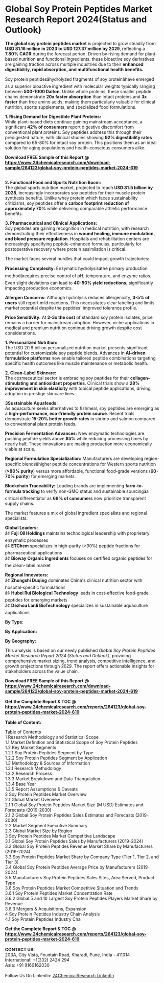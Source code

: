 <h1>Global Soy Protein Peptides Market Research Report 2024(Status and Outlook)</h1><p><strong>The global soy protein peptides market</strong> is projected to grow steadily from <strong>USD 81.16 million in 2023 to USD 127.37 million by 2029</strong>, reflecting a <strong>7.80% CAGR</strong> during the forecast period. Driven by rising demand for plant-based nutrition and functional ingredients, these bioactive soy derivatives are gaining traction across multiple industries due to their <strong>enhanced digestibility, rapid absorption, and multifunctional health benefits.</strong></p><p>Soy protein peptidesâhydrolyzed fragments of soy proteinâhave emerged as a superior bioactive ingredient with molecular weights typically ranging between <strong>500-1000 Dalton</strong>. Unlike whole proteins, these smaller peptide chains demonstrate <strong>20x faster absorption</strong> than intact proteins and <strong>3x faster</strong> than free amino acids, making them particularly valuable for clinical nutrition, sports supplements, and specialized food formulations.</p><p><strong>1. Rising Demand for Digestible Plant Proteins:</strong><br>
While plant-based diets continue gaining mainstream acceptance, a significant <strong>42% of consumers</strong> report digestive discomfort from conventional plant proteins. Soy peptides address this through their predigested nature, with clinical studies showing <strong>92% digestibility rates</strong> compared to 65-80% for intact soy protein. This positions them as an ideal solution for aging populations and health-conscious consumers alike.</p><div><b>Download FREE Sample of this Report @ 
            <a href="https://www.24chemicalresearch.com/download-sample/264123/global-soy-protein-peptides-market-2024-619">
            https://www.24chemicalresearch.com/download-sample/264123/global-soy-protein-peptides-market-2024-619</a></b></div><br><p><strong>2. Functional Food and Sports Nutrition Boom:</strong><br>
The global sports nutrition market, projected to reach <strong>USD 81.5 billion by 2028</strong>, increasingly incorporates soy peptides for their muscle protein synthesis benefits. Unlike whey protein which faces sustainability criticisms, soy peptides offer a <strong>carbon footprint reduction of approximately 70%</strong> while delivering comparable athletic performance benefits.</p><p><strong>3. Pharmaceutical and Clinical Applications:</strong><br>
Soy peptides are gaining recognition in medical nutrition, with research demonstrating their effectiveness in <strong>wound healing, immune modulation, and blood pressure regulation</strong>. Hospitals and rehabilitation centers are increasingly specifying peptide-enhanced formulas, particularly for postoperative recovery where protein assimilation is critical.</p><p>The market faces several hurdles that could impact growth trajectories:</p><p><strong>Processing Complexity:</strong> Enzymatic hydrolysisâthe primary production methodârequires precise control of pH, temperature, and enzyme ratios. Even slight deviations can lead to <strong>40-50% yield reductions</strong>, significantly impacting production economics.</p><p><strong>Allergen Concerns:</strong> Although hydrolysis reduces allergenicity, <strong>3-5% of users</strong> still report mild reactions. This necessitates clear labeling and limits market potential despite the peptides' improved tolerance profile.</p><p><strong>Price Sensitivity:</strong> At <strong>2-3x the cost</strong> of standard soy protein isolates, price remains a barrier for mainstream adoption. However, niche applications in medical and premium nutrition continue driving growth despite cost considerations.</p><p><strong>1. Personalized Nutrition:</strong><br>
The USD 20.6 billion personalized nutrition market presents significant potential for customizable soy peptide blends. Advances in <strong>AI-driven formulation platforms</strong> now enable tailored peptide combinations targeting specific health outcomes like muscle maintenance or metabolic health.</p><p><strong>2. Clean-Label Skincare:</strong><br>
The cosmeceutical sector is embracing soy peptides for their <strong>collagen-stimulating and antioxidant properties</strong>. Clinical trials show a <strong>28% improvement in skin elasticity</strong> with topical peptide applications, driving adoption in prestige skincare lines.</p><p><strong>3Sustainable Aquafeeds:</strong><br>
As aquaculture seeks alternatives to fishmeal, soy peptides are emerging as a <strong>high-performance, eco-friendly protein source</strong>. Recent trials demonstrate <strong>15-20% better growth rates</strong> in shrimp and salmon compared to conventional plant protein feeds.</p><p><strong>Precision Fermentation Advances:</strong> New enzymatic technologies are pushing peptide yields above <strong>85%</strong> while reducing processing times by nearly half. These innovations are making production more economically viable at scale.</p><p><strong>Regional Formulation Specialization:</strong> Manufacturers are developing region-specific blendsâhigher peptide concentrations for Western sports nutrition (<strong>&gt;80% purity</strong>) versus more affordable, functional food-grade versions (<strong>60-70% purity</strong>) for emerging markets.</p><p><strong>Blockchain Traceability:</strong> Leading brands are implementing <strong>farm-to-formula tracking</strong> to verify non-GMO status and sustainable sourcingâa critical differentiator as <strong>68% of consumers</strong> now prioritize transparent supply chains.</p><p>The market features a mix of global ingredient specialists and regional specialists:</p><p><strong>Global Leaders:</strong><br>
â¢ <strong>Fuji Oil Holdings</strong> maintains technological leadership with proprietary enzymatic processes<br>
â¢ <strong>ETChem</strong> specializes in high-purity (&gt;90%) peptide fractions for pharmaceutical applications<br>
â¢ <strong>Bioway Organic Ingredients</strong> focuses on certified organic peptides for the clean-label market</p><p><strong>Regional Innovators:</strong><br>
â¢ <strong>Zhongshi Duqing</strong> dominates China's clinical nutrition sector with hospital-specific formulations<br>
â¢ <strong>Hubei Rui Biological Technology</strong> leads in cost-effective food-grade peptides for emerging markets<br>
â¢ <strong>Dezhou Lanli BioTechnology</strong> specializes in sustainable aquaculture applications</p><p><strong>By Type:</strong></p><p><strong>By Application:</strong></p><p><strong>By Geography:</strong></p><p>This analysis is based on our newly published <em>Global Soy Protein Peptides Market Research Report 2024 (Status and Outlook)</em>, providing comprehensive market sizing, trend analysis, competitive intelligence, and growth projections through 2029. The report offers actionable insights for stakeholders across the value chain.</p><div><b>Download FREE Sample of this Report @ 
            <a href="https://www.24chemicalresearch.com/download-sample/264123/global-soy-protein-peptides-market-2024-619">
            https://www.24chemicalresearch.com/download-sample/264123/global-soy-protein-peptides-market-2024-619</a></b></div><br><div><b>Get the Complete Report & TOC @ 
            <a href="https://www.24chemicalresearch.com/reports/264123/global-soy-protein-peptides-market-2024-619">
            https://www.24chemicalresearch.com/reports/264123/global-soy-protein-peptides-market-2024-619</a></b></div><br>
            <b>Table of Content:</b><p>Table of Contents<br />
1 Research Methodology and Statistical Scope<br />
1.1 Market Definition and Statistical Scope of Soy Protein Peptides<br />
1.2 Key Market Segments<br />
1.2.1 Soy Protein Peptides Segment by Type<br />
1.2.2 Soy Protein Peptides Segment by Application<br />
1.3 Methodology & Sources of Information<br />
1.3.1 Research Methodology<br />
1.3.2 Research Process<br />
1.3.3 Market Breakdown and Data Triangulation<br />
1.3.4 Base Year<br />
1.3.5 Report Assumptions & Caveats<br />
2 Soy Protein Peptides Market Overview<br />
2.1 Global Market Overview<br />
2.1.1 Global Soy Protein Peptides Market Size (M USD) Estimates and Forecasts (2019-2030)<br />
2.1.2 Global Soy Protein Peptides Sales Estimates and Forecasts (2019-2030)<br />
2.2 Market Segment Executive Summary<br />
2.3 Global Market Size by Region<br />
3 Soy Protein Peptides Market Competitive Landscape<br />
3.1 Global Soy Protein Peptides Sales by Manufacturers (2019-2024)<br />
3.2 Global Soy Protein Peptides Revenue Market Share by Manufacturers (2019-2024)<br />
3.3 Soy Protein Peptides Market Share by Company Type (Tier 1, Tier 2, and Tier 3)<br />
3.4 Global Soy Protein Peptides Average Price by Manufacturers (2019-2024)<br />
3.5 Manufacturers Soy Protein Peptides Sales Sites, Area Served, Product Type<br />
3.6 Soy Protein Peptides Market Competitive Situation and Trends<br />
3.6.1 Soy Protein Peptides Market Concentration Rate<br />
3.6.2 Global 5 and 10 Largest Soy Protein Peptides Players Market Share by Revenue<br />
3.6.3 Mergers & Acquisitions, Expansion<br />
4 Soy Protein Peptides Industry Chain Analysis<br />
4.1 Soy Protein Peptides Industry Cha</p><div><b>Get the Complete Report & TOC @ 
            <a href="https://www.24chemicalresearch.com/reports/264123/global-soy-protein-peptides-market-2024-619">
            https://www.24chemicalresearch.com/reports/264123/global-soy-protein-peptides-market-2024-619</a></b></div><br><b>CONTACT US:</b><br>
            203A, City Vista, Fountain Road, Kharadi, Pune, India - 411014<br>
            International: +1(332) 2424 294<br>
            Asia: +91 9169162030 <br><br>
            Follow Us On LinkedIn: <a href="https://www.linkedin.com/company/24chemicalresearch/">24ChemicalResearch LinkedIn</a>